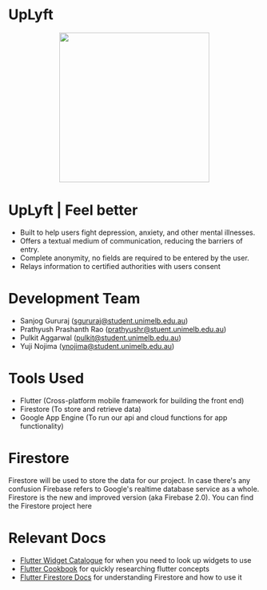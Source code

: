 # UpLyft

<p align = "center">
<img width ="300" src = "/Users/sanjogururaj47/Downloads/uplyft.jpeg"/>
</p>



# UpLyft | Feel better
- Built to help users fight depression, anxiety, and other mental illnesses.
- Offers a textual medium of communication, reducing the barriers of entry.
- Complete anonymity, no fields are required to be entered by the user.
- Relays information to certified authorities with users consent



# Development Team
- Sanjog Gururaj (sgururaj@student.unimelb.edu.au)
- Prathyush Prashanth Rao (prathyushr@stuent.unimelb.edu.au)
- Pulkit Aggarwal (pulkit@student.unimelb.edu.au)
- Yuji Nojima (ynojima@student.unimelb.edu.au)

# Tools Used
- Flutter (Cross-platform mobile framework for building the front end)
- Firestore (To store and retrieve data)
- Google App Engine (To run our api and cloud functions for app functionality)

# Firestore
Firestore will be used to store the data for our project. 
In case there's any confusion Firebase refers to Google's realtime database service as a whole. Firestore is the new and improved version (aka Firebase 2.0).
You can find the Firestore project here

# Relevant Docs
- [Flutter Widget Catalogue](https://flutter.dev/docs/development/ui/widgets) for when you need to look up widgets to use
- [Flutter Cookbook](https://flutter.dev/docs/cookbook) for quickly researching flutter concepts 
- [Flutter Firestore Docs](https://firebase.google.com/docs/firestore) for understanding Firestore and how to use it


